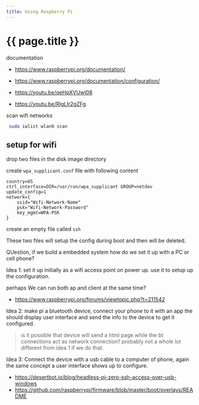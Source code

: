 ```yaml
---
title: Using Raspberry Pi
---
```


# {{ page.title }}

documentation
* <https://www.raspberrypi.org/documentation/>
* <https://www.raspberrypi.org/documentation/configuration/>



* <https://youtu.be/qeHpXVUwI08>
* <https://youtu.be/RlgLIr2gZFg>


scan wifi networks
```bash
 sudo iwlist wlan0 scan
```


## setup for wifi
drop two files in the disk image directory

create ``wpa_supplicant.conf`` file with following content
```auto
country=US
ctrl_interface=DIR=/var/run/wpa_supplicant GROUP=netdev
update_config=1
network={
	ssid="Wifi-Network-Name"
	psk="Wifi-Network-Password"
	key_mgmt=WPA-PSK
}
```

create an empty file called ``ssh``

These two files will setup the config during boot and then will be deleted.


QUestion,
if we build a embedded system how do we set it up with a PC or cell phone?

Idea 1: set it up initially as a wifi access point on power up.
use it to setup up the configuration.


perhaps We can run both ap and client at the same time?
* <https://www.raspberrypi.org/forums/viewtopic.php?t=211542>


Idea 2:
make pi a bluetooth device, connect your phone to it with an app the should display user interface and send the info to the device to get it configured.
> is it possible that device will send a html page while the bt connections act as network connection? probably not a whole lot different from idea 1 if we do that.

Idea 3:
Connect the device with a usb cable to a computer of phone, again the same concept a user interface shows up to configure.
* <https://desertbot.io/blog/headless-pi-zero-ssh-access-over-usb-windows>
* <https://github.com/raspberrypi/firmware/blob/master/boot/overlays/README>






